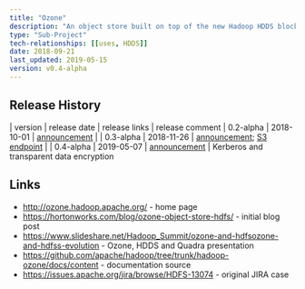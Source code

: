```yaml
---
title: "Ozone"
description: "An object store built on top of the new Hadoop HDDS block storage layer that can co-exist with HDFS.  Implemented as an Ozone Manager (OM) service that manages the object store namespace, utilising the HDDS Storage Container Manager for block management.  Objects are arranged into buckets, which themselves are arranged into volumes. Supports consistent writes, an RPC API, an Amazon S3 compatible REST API, a CLI, a load generation tool (Freon, previously Corona), and an Hadoop Compatible File System (OzoneFS), with a stated plan for mountable LUN storage (Quadra).  Originally announced in October 2014, re-invigorated under the Hortonwworks Open Hybrid Architecture Initiative in September 2018, and currently under active development with a suggested release as part of HDP 3.2."
type: "Sub-Project"
tech-relationships: [[uses, HDDS]]
date: 2018-09-21
last_updated: 2019-05-15
version: v0.4-alpha
---
```

## Release History

| version | release date | release links | release comment
| 0.2-alpha | 2018-10-01 | [announcement](https://hadoop.apache.org/news/2018-10-01-ozone-0.2.1-alpha.html) |
| 0.3-alpha | 2018-11-26 | [announcement](https://hadoop.apache.org/ozone/release/0.3.0-alpha/); [S3 endpoint](https://hortonworks.com/blog/an-s3-gateway-to-apache-hadoop-ozone/) |
| 0.4-alpha | 2019-05-07 | [announcement](https://hadoop.apache.org/ozone/release/0.4.0-alpha/) | Kerberos and transparent data encryption

## Links

* <http://ozone.hadoop.apache.org/> - home page
* <https://hortonworks.com/blog/ozone-object-store-hdfs/> - initial blog post
* <https://www.slideshare.net/Hadoop_Summit/ozone-and-hdfsozone-and-hdfss-evolution> - Ozone, HDDS and Quadra presentation
* <https://github.com/apache/hadoop/tree/trunk/hadoop-ozone/docs/content> - documentation source
* <https://issues.apache.org/jira/browse/HDFS-13074> - original JIRA case
